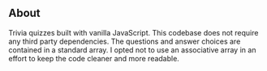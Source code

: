 ## About
Trivia quizzes built with vanilla JavaScript.  This codebase does not require any third party dependencies.  The questions and answer choices are contained in a standard array.  I opted not to use an associative array in an effort to keep the code cleaner and more readable.
